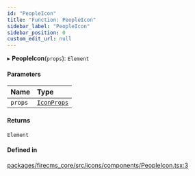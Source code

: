```yaml
---
id: "PeopleIcon"
title: "Function: PeopleIcon"
sidebar_label: "PeopleIcon"
sidebar_position: 0
custom_edit_url: null
---
```


▸ **PeopleIcon**(`props`): `Element`

#### Parameters

| Name | Type |
| :------ | :------ |
| `props` | [`IconProps`](../types/IconProps.md) |

#### Returns

`Element`

#### Defined in

[packages/firecms_core/src/icons/components/PeopleIcon.tsx:3](https://github.com/FireCMSco/firecms/blob/d45f3739/packages/firecms_core/src/icons/components/PeopleIcon.tsx#L3)
